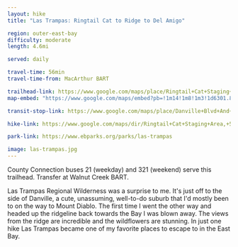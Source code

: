 ```yaml
---
layout: hike
title: "Las Trampas: Ringtail Cat to Ridge to Del Amigo"

region: outer-east-bay
difficulty: moderate
length: 4.6mi

served: daily

travel-time: 56min
travel-time-from: MacArthur BART

trailhead-link: https://www.google.com/maps/place/Ringtail+Cat+Staging+Area/@37.8385082,-122.0371783,16z/data=!4m6!3m5!1s0x808f8b0c747dcacf:0x35317ef68b6c42f7!8m2!3d37.8368145!4d-122.0323545!16s%2Fg%2F11b6gqx1z9!5m1!1e4
map-embed: "https://www.google.com/maps/embed?pb=!1m14!1m8!1m3!1d6301.861399544548!2d-122.0371783!3d37.8385082!3m2!1i1024!2i768!4f13.1!3m3!1m2!1s0x808f8b0c747dcacf%3A0x35317ef68b6c42f7!2sRingtail%20Cat%20Staging%20Area!5e0!3m2!1sen!2sus!4v1687410280660!5m2!1sen!2sus"

transit-stop-link: https://www.google.com/maps/place/Danville+Blvd+And+Hemme+Ave/@37.8413251,-122.0260873,19z/data=!4m6!3m5!1s0x808f8b11bdb057a5:0x540de42aaabce262!8m2!3d37.841345!4d-122.025019!16s%2Fg%2F11h523xt7d!5m1!1e4

hike-link: https://www.google.com/maps/dir/Ringtail+Cat+Staging+Area,+560+Hemme+Ave,+Alamo,+CA+94507/Las+Trampas+Ridge+Trail,+California/Las+Trampas+-+Del+Amigo+Trail+Entrance/@37.8255865,-122.041451,15z/data=!4m20!4m19!1m5!1m1!1s0x808f8b0c747dcacf:0x35317ef68b6c42f7!2m2!1d-122.0323545!2d37.8368145!1m5!1m1!1s0x808f8bb9b706bd7f:0x1d7941366248fa97!2m2!1d-122.0516494!2d37.8251128!1m5!1m1!1s0x808f8b6109523001:0x5676972dbecb168f!2m2!1d-122.0195996!2d37.8205437!3e2!5m1!1e4

park-link: https://www.ebparks.org/parks/las-trampas

image: las-trampas.jpg
---
```


County Connection buses 21 (weekday) and 321 (weekend) serve this trailhead. Transfer at Walnut Creek BART.

Las Trampas Regional Wilderness was a surprise to me. It's just off to the side of Danville, a cute, unassuming, well-to-do suburb that I'd mostly been to on the way to Mount Diablo. The first time I went the other way and headed up the ridgeline back towards the Bay I was blown away. The views from the ridge are incredible and the wildflowers are stunning. In just one hike Las Trampas became one of my favorite places to escape to in the East Bay.